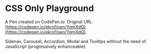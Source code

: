# CSS Only Playground

A Pen created on CodePen.io. Original URL: [https://codepen.io/ekrof/pen/YqmXdQ](https://codepen.io/ekrof/pen/YqmXdQ).

Sidenav, Carousel, Accordion, Modal and Tooltips without the need of JavaScript (progressively enhanceable).